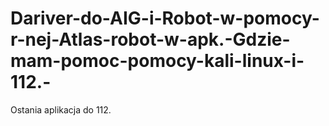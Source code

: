 # Dariver-do-AIG-i-Robot-w-pomocy-r-nej-Atlas-robot-w-apk.-Gdzie-mam-pomoc-pomocy-kali-linux-i-112.-
Ostania aplikacja do 112. 

